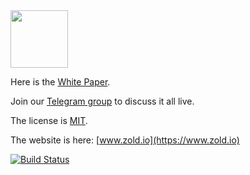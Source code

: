 <img src="http://www.zold.io/logo.svg" width="92px" height="92px"/>

Here is the [White Paper](https://github.com/zold-io/papers/raw/master/wp.pdf).

Join our [Telegram group](https://t.me/zold_io) to discuss it all live.

The license is [MIT](https://github.com/yegor256/zold/blob/master/LICENSE.txt).

The website is here: [www.zold.io](https://www.zold.io)

[![Build Status](https://travis-ci.org/blackout314/zold.github.io.svg?branch=master)](https://travis-ci.org/blackout314/zold.github.io)
